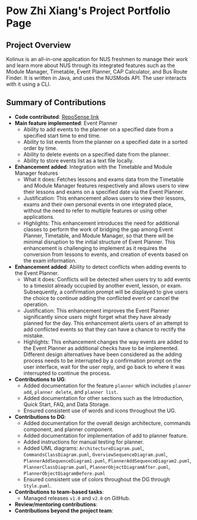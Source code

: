 # Pow Zhi Xiang's Project Portfolio Page

## Project Overview

Kolinux is an all-in-one application for NUS freshmen to manage their work and learn more about NUS through its
integrated features such as the Module Manager, Timetable, Event Planner, CAP Calculator, and Bus Route Finder.
It is written in Java, and uses the NUSMods API. The user interacts with it using a CLI.

## Summary of Contributions

* **Code contributed**: [RepoSense link](https://nus-cs2113-ay2122s1.github.io/tp-dashboard/#breakdown=true&search=powzx)
* **Main feature implemented**: Event Planner
  * Ability to add events to the planner on a specified date from a specified start time to end time.
  * Ability to list events from the planner on a specified date in a sorted order by time.
  * Ability to delete events on a specified date from the planner.
  * Ability to store events list as a text file locally.
* **Enhancement added**: Integration with the Timetable and Module Manager features
  * What it does: Fetches lessons and exams data from the Timetable and Module Manager features respectively and allows users to view their lessons and exams on a specified date via the Event Planner.
  * Justification: This enhancement allows users to view their lessons, exams and their own personal events in one integrated place, without the need to refer to multiple features or using other applications.
  * Highlights: This enhancement introduces the need for additional classes to perform the work of bridging the gap among Event Planner, Timetable, and Module Manager, so that there will be minimal disruption to the initial structure of Event Planner. This enhancement is challenging to implement as it requires the conversion from lessons to events, and creation of events based on the exam information.
* **Enhancement added**: Ability to detect conflicts when adding events to the Event Planner.
  * What it does: Conflicts will be detected when users try to add events to a timeslot already occupied by another event, lesson, or exam. Subsequently, a confirmation prompt will be displayed to give users the choice to continue adding the conflicted event or cancel the operation.
  * Justification: This enhancement improves the Event Planner significantly since users might forget what they have already planned for the day. This enhancement alerts users of an attempt to add conflicted events so that they can have a chance to rectify the mistake.
  * Highlights: This enhancement changes the way events are added to the Event Planner as additional checks have to be implemented. Different design alternatives have been considered as the adding process needs to be interrupted by a confirmation prompt on the user interface, wait for the user reply, and go back to where it was interrupted to continue the process.
* **Contributions to UG**:
  * Added documentation for the feature `planner` which includes `planner add`, `planner delete`, and `planner list`.
  * Added documentation for other sections such as the Introduction, Quick Start, FAQ, and Data Storage.
  * Ensured consistent use of words and icons throughout the UG.
* **Contributions to DG**:
  * Added documentation for the overall design architecture, commands component, and planner component.
  * Added documentation for implementation of add to planner feature.
  * Added instructions for manual testing for planner.
  * Added UML diagrams: `ArchitectureDiagram.puml`, `CommandsClassDiagram.puml`, `OverviewSequenceDiagram.puml`, `PlannerAddSequenceDiagram1.puml`, `PlannerAddSequenceDiagram2.puml`, `PlannerClassDiagram.puml`, `PlannerObjectDiagramAfter.puml`, `PlannerObjectDiagramBefore.puml`
  * Ensured consistent use of colors throughout the DG through `Style.puml`.
* **Contributions to team-based tasks**:
  * Managed releases `v1.0` and `v2.0` on GitHub.
* **Review/mentoring contributions**:
* **Contributions beyond the project team**: